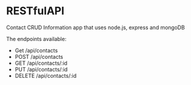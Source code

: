 # RESTfulAPI
Contact CRUD Information app that uses node.js, express and mongoDB 

The endpoints available: 
* Get /api/contacts
* POST /api/contacts
* GET /api/contacts/:id
* PUT /api/contacts/:id
* DELETE /api/contacts/:id
